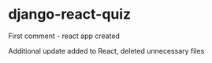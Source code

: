 # django-react-quiz

First comment - react app created

Additional update added to React, deleted unnecessary files
